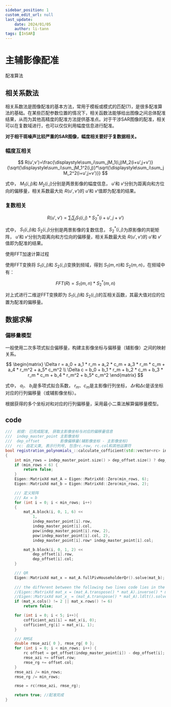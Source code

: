```yaml
---
sidebar_position: 1
custom_edit_url: null
last_update:
    date: 2024/01/05
    author: li-tann
tags: [InSAR]
---
```


# 主辅影像配准

配准算法

## 相关系数法

相关系数法是图像配准的基本方法，常用于模板或模式的匹配(?)，是很多配准算法的基础。在某些匹配参数位置的情况下，相关函数法能够给出图像之间总体配准结果，从而为其他高精度的配准方法提供基准点。对于干涉SAR图像的配准，相关可以在复数域进行，也可以仅仅利用幅度信息进行配准。

**对于相干斑噪声比较严重的SAR图像，幅度相关要好于复数据相关。**

### 幅度互相关

$$
R(u',v')=\frac{\displaystyle\sum_i\sum_jM_1(i,j)M_2(i+u',j+v')}{\sqrt{\displaystyle\sum_i\sum_jM_1^2(i,j)}*\sqrt{\displaystyle\sum_i\sum_jM_2^2(i+u',j+v')}}
$$

式中， $M_1(i,j)$和 $M_2(i,j)$分别是两景影像的幅度信息， $u'$和 $v'$分别为距离向和方位向的偏移量，相关系数最大处 $R(u',v')$的 $u'$和 $v'$值即为配准的结果。

### 复数相关

$$
R(u',v')=\displaystyle\sum_i\sum_jS_1(i,j)*S_2^*(i+u',j+v')
$$

式中， $S_1(i,j)$和 $S_2(i,j)$分别是两景影像的复数信息， $S_2^*(i,j)$为原影像的共轭矩阵， $u'$和 $v'$分别为距离向和方位向的偏移量，相关系数最大处 $R(u',v')$的 $u'$和 $v'$值即为配准的结果。

使用FFT加速计算过程

使用FFT变换将 $S_1(i,j)$和 $S_2(i,j)$变换到频域，得到 $S_1(m,n)$和 $S_2(m,n)$，在频域中有：

$$
FFT(R)=S_1(m,n)*S_2^{*}(m,n)
$$

对上式进行二维逆FFT变换即为 $S_1(i,j)$和 $S_2(i,j)$的互相关函数，其最大值对应的位置为配准的偏移量。

## 数据求解

### 偏移量模型

一般使用二次多项式拟合偏移量，构建主影像坐标与偏移量（辅影像）之间的映射关系。

$$
\begin{matrix}
  \Delta r = a_0 + a_1 * r_m + a_2 * c_m + a_3 * r_m * c_m + a_4 * r_m^2 + a_5* c_m^2 \\
  \Delta c = b_0 + b_1 * r_m + b_2 * c_m + b_3 * r_m * c_m + b_4 * r_m^2 + b_5* c_m^2
\end{matrix}
$$

式中， $a_i$、 $b_i$是多项式拟合系数， $r_m$、$c_m$是主影像行列坐标， $\Delta r$和$\Delta c$是该坐标对应的行列偏移量（或辅影像坐标）。

根据获得的多个坐标对和对应的行列偏移量，采用最小二乘法解算偏移量模型。

## code

```cpp
///  前提: 已完成配准, 获取主影像坐标与对应的偏移量信息
///  indep_master_point 主影像坐标
///  dep_offset         影像偏移量(辅影像坐标 - 主影像坐标)
///  rc: 自定义类, 表示行列号, 包含rc.row, rc.col和其他运算符
bool registration_polynomials_::calculate_cofficient(std::vector<rc> indep_master_point, std::vector<rc> dep_offset, rc& rmse)
{
    int min_rows = indep_master_point.size() > dep_offset.size() ? dep_offset.size() : indep_master_point.size();
    if (min_rows < 6) {
        return false;
    }
    Eigen::MatrixXd mat_A = Eigen::MatrixXd::Zero(min_rows, 6);
    Eigen::MatrixXd mat_b = Eigen::MatrixXd::Zero(min_rows, 2);

    /// 定义矩阵
    /// Ax = b
    for (int i = 0; i < min_rows; i++)
    {
        mat_A.block(i, 0, 1, 6) <<
            1,
            indep_master_point[i].row,
            indep_master_point[i].col,
            pow(indep_master_point[i].row, 2),
            pow(indep_master_point[i].col, 2),
            indep_master_point[i].row* indep_master_point[i].col;

        mat_b.block(i, 0, 1, 2) << 
            dep_offset[i].row,
            dep_offset[i].col;
    }

    /// QR
    Eigen::MatrixXd mat_x = mat_A.fullPivHouseholderQr().solve(mat_b);
    
    /// the different between the following two lines code lies in the different method of inverse (another is ldlt).
    //Eigen::MatrixXd mat_x = (mat_A.transpose() * mat_A).inverse() * mat_A.transpose() * mat_b;
    //Eigen::MatrixXd mat_x_ = (mat_A.transpose() * mat_A).ldlt().solve(mat_A.transpose() * mat_b);
    if (mat_x.cols() != 2 || mat_x.rows() != 6)
        return false;

    for (int i = 0; i < 5; i++){
        cofficient_azi[i] = mat_x(i, 0);
        cofficient_rg[i] = mat_x(i, 1);
    }

    /// RMSE
    double rmse_azi{ 0 }, rmse_rg{ 0 };
    for (int i = 0; i < min_rows; i++) {
        rc offset = get_offset(indep_master_point[i]) - dep_offset[i];
        rmse_azi += offset.row;
        rmse_rg += offset.col;
    }
    rmse_azi /= min_rows;
    rmse_rg /= min_rows;

    rmse = rc(rmse_azi, rmse_rg);

    return true; //配准完成
}
```
